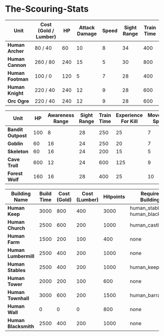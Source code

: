 # The-Scouring-Stats

| **Unit**           | **Cost (Gold / Lumber)** | **HP**      | **Attack Damage** | **Speed**      | **Sight Range**    | **Train Time** |
|--------------------|--------------------------|-------------|-------------------|----------------|--------------------|----------------|
| **Human Archer**    | 80 / 40                  | 60          | 10                | 8              | 34                 | 400            |
| **Human Cannon**    | 260 / 80                 | 240         | 15                | 5              | 30                 | 800            |
| **Human Footman**   | 100 / 0                  | 120         | 5                 | 7              | 28                 | 400            |
| **Human Knight**    | 220 / 40                 | 240         | 12                | 9              | 28                 | 600            |
| **Orc Ogre**        | 220 / 40                 | 240         | 12                | 9              | 28                 | 600            |


| **Unit**               | **HP**      | **Awareness Range** | **Sight Range** | **Train Time** | **Experience For Kill** | **Movement Speed** | **Attack Damage** | **Attack Range** | **Attack Type**     |
|------------------------|-------------|---------------------|-----------------|----------------|-------------------------|-------------------|-------------------|------------------|--------------------|
| **Bandit Outpost**      | 100         | 8                   | 28              | 250            | 25                      | 7                 | 10                | 1.6              | Melee              |
| **Goblin**              | 60          | 16                  | 24              | 250            | 20                      | 7                 | 5                 | 22               | Ranged             |
| **Skeleton**            | 60          | 16                  | 24              | 200            | 15                      | 5                 | 4                 | 1.6              | Melee              |
| **Cave Troll**          | 600         | 12                  | 24              | 600            | 125                     | 9                 | 20                | 2.0              | Melee              |
| **Forest Wolf**         | 160         | 16                  | 28              | 400            | 25                      | 10                | 4                 | 1.4              | Melee              |



| **Building Name**     | **Build Time** | **Cost (Gold)** | **Cost (Lumber)** | **Hitpoints** | **Required Buildings**       | **Research Options**    | **Unit Train Options**    | **Upgraded From**   |
|-----------------------|----------------|-----------------|-------------------|---------------|-----------------------------|--------------------------|---------------------------|---------------------|
| **Human Keep**        | 3000           | 800             | 400               | 3000          | human_stables, human_blacksmith | peasants_bows            | human_peasant             | human_townhall      |
| **Human Church**      | 2500           | 600             | 200               | 1000          | human_castle                 | knights_healing          | human_peasant             | none                |
| **Human Farm**        | 1500           | 200             | 100               | 400           | none                         | none                     | none                      | none                |
| **Human Lumbermill**  | 2500           | 400             | 200               | 1000          | none                         | none                     | none                      | none                |
| **Human Stables**     | 2500           | 400             | 200               | 1000          | human_keep                   | none                     | none                      | none                |
| **Human Tower**       | 2000           | 200             | 100               | 600           | none                         | none                     | none                      | none                |
| **Human Townhall**    | 3000           | 600             | 200               | 1500          | human_barracks               | peasants_bows            | human_peasant             | none                |
| **Human Wall**        | 0              | 0               | 0                 | 800           | none                         | none                     | none                      | none                |
| **Human Blacksmith**  | 2500           | 400             | 200               | 1000          | none                         | footman_shields          | human_cannon              | none                |











